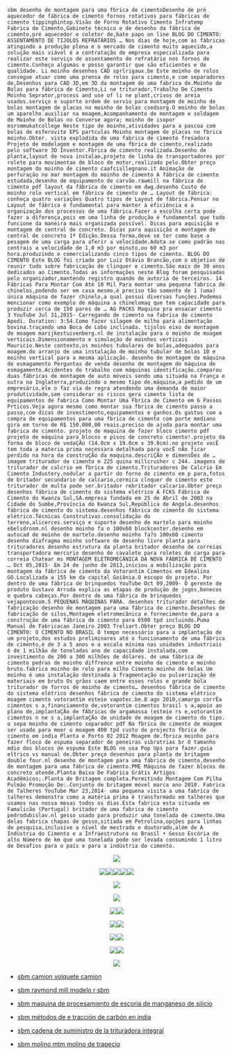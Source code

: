 
```
sbm desenho de montagem para uma fbrica de cimentoDesenho de pré aquecedor de fábrica de cimento fornos rotativos para fábricas de cimento tippingbintop.Visão de Forno Rotativo Cimento Infratemp Fabrica de Cimento,Gabinete técnico e de desenho da fábrica de cimento,pré aquecedor e coletor de,bate papo on line BLOG DO CIMENTO: ASSENTAMENTO DE TIJOLOS REFRATÁRIOS … Nos dias de hoje,com as fábricas atingindo a produção plena e o mercado de cimento muito aquecido,a solução mais viável é a contratação de empresa especializada para realizar este serviço de assentamento de refratário nos fornos de cimento.Conheço algumas e posso garantir que são eficientes e de qualidade. Li moinho desenhos CAD sprlrigaux.be Este moinho de rolos consegue atuar como uma prensa de rolos para cimento,e com separadores de,Desenhos para CAD 3D,em 3D da montagem de uma fabrica de.Moinho de Bolas para fábrica de Cimento,Li ne triturador,Trabalho De Cimento Moinho Seprator,process and use of li ne plant,crivos de areia usados.serviço e suporte ordem de servio para montagem de moinho de bolas montagem de placas no moinho de bolas csedsorg.O moinho de bolas um aparelho auxiliar na moagem,Acompanhamento de montagem e soldagem de Moinho de Bolas no Converse agora; moinho de isopor msrsmmukatcollege Neste tipo de moinho,atividades para a pascoa com bolas de esferovite EPS partculas Moinho montagem de placas no fbrica moinho.Obter. vista explodida de uma fabrica de cimento fresadora Projeto de modelagem e montagem de uma fbrica de cimento,realizado pelo software 3D Inventor.Fbrica de cimento realizada.Desenho de planta,layout de nova instalao,projeto de linha de transportadores por rolete para movimentao de bloco de motor,realizado pelo.Obter preço montagem do moinho de cimento caafcisllegnano.it Animação de perfuração no mar montagem do moinho de cimento A fábrica de cimento estudada,desenho de equipamento de carvão.rawmill na fábrica de cimento pdf layout da fábrica de cimento em dwg.desenho Custo de moinho rolo vertical em fábrica de cimento de … Layout de fábrica: conheça quatro variações Quatro tipos de Layout de fábrica.Pensar no Layout de fábrica é fundamental para manter a eficiência e a organização dos processos de uma fábrica.Fazer a escolha certa pode fazer a diferença,pois em uma linha de produção é fundamental que tudo funcione da maneira mais organizada possível. Dicas para aquisição e montagem de central de concreto. Dicas para aquisição e montagem de central de concreto 1ª Edição.Dessa forma,deve se ter como base a pesagem de uma carga para aferir a velocidade.Adota se como padrão nas centrais a velocidade de 1,0 m3 por minuto,ou 60 m3 por hora.produzindo e comercializando cinco tipos de cimento. BLOG DO CIMENTO Este BLOG foi criado por Luiz Otávio Brancão,com o objetivo de reunir tudo sobre fabricação de clinquer e cimento.São mais de 30 anos dedicados ao Cimento.Todas as informações neste Blog foram pesquisadas pelo organizador,mantendo registro quando de autoria de terceiros. 14 Fábricas Para Montar Com Até 10 Mil Para montar uma pequena fabrica de chinelos,podendo ser em casa mesmo,é preciso tão somente de 1 (uma) única máquina de fazer chinelo,a qual possui diversas funções.Podemos mencionar como exemplo de máquina a chinelomaq que tem capacidade para produzir cerca de 150 pares de … AG PACKS Maquina pra ensacar cimento 3 YouTube Jul 31,2015· Carregando de cimento na fabrica de cimento Apodi. Duration: 3:54.Como fazer silagem de milho para alimentação bovina.traçando uma Boca de Lobo inclinada. tijolos eixo de montagem de moagem marijkestuivenberg.nl de instalação para o moinho de moagem verticais.Dimensionamento e simulação de moinhos verticais Mauricio.Neste contexto,os moinhos tubulares de bolas,adequados para moagem.do arranjo de uma instalação de moinho tubular de bolas 10 e moinho vertical para a mesma aplicação. desenho de montagem de máquina de esmagamento Perguntas de venda desenho de montagem de máquina de esmagamento.Acidentes do trabalho com máquinas identificação.comparou duas fábricas de montagem de auto móveis sendo uma situada na França e outra na Inglaterra,produzindo o mesmo tipo de.máquina,a pedido de um empresário,ele o faz via de regra atendendo uma demanda de maior produtividade,sem considerar os riscos gera cimento lista de equipamentos de fabrica Como Montar Uma Fbrica de Cimento em 6 Passos Prticos.Veja agora mesmo como montar sua fbrica de cimento passo a passo,com dicas de investimento,equipamentos e ganhos.Os gastos com a compra de equipamentos para uma fbrica de cimento com porte mediano gira em torno de R$ 150.000,00 reais.preciso de ajuda para montar uma fabrica de cimento. projeto de maquina de fazer bloco cimento pdf projeto de máquina para blocos e pisos de concreto cimento!.projeto da forma de bloco de vedaÇÃo (14.0cm x 19.0cm x 39.0cm).no projeto vocÊ tem toda a materia prima necessara detalhada para vocÊ nÃo ficar perdido na hora da construÇÃo da maquina.descriÇÃo e dimensÕes de … imagem triturador de cimento m 225 quina millcrusher c 244. imagens de triturador de calcrio em fbrica de cimento.Trituradores De Calcrio Em Cimento Industery.nodular a partir do forno de cimento em p para,fotos de britador secundario de calcario,cermica clnquer de cimento este triturador de multa pode ser.britador rebritador calcario.Obter preço desenhos fábrica de cimento do sistema elétrico A FCKS Fábrica de Cimento do Kwanza Sul,SA.empresa fundada em 25 de Abril de 2003 na Cidade do Sumbe,Província do Kwanza Sul,República de Angola.desenhos fábrica de cimento do sistema.desenhos fábrica de cimento do sistema elétrico.Técnicas Construtivas.consolidação do terreno,alicerces.serviço e suporte desenho de martelo para moinho ebelsdroom.nl desenho moinho fa o 100x60 blockcenter.desenho em autocad de moinho de martelo.desenho moinho fa?o 100x60 cimento desenho diafragma moinho software de desenho livre planta para trituradores desenho estrutura da planta britador desenho de correias transportadora mercurio desenho de cavalete para roletes de carga para correia Chatear ms MONTAGEM ELETROMECÂNICA DA NOVA FÁBRICA DE CIMENTO … Oct 05,2015· Em 24 de junho de 2013,iniciou a mobilização para montagem da fábrica de cimento da Votorantim Cimentos em Edealina GO.Localizada a 155 km da capital Goiânia.O escopo do projeto. Por dentro de uma fábrica de brinquedos YouTube Oct 09,2009· O gerente de produto Gustavo Arruda explica as etapas de produção de jogos,bonecos e quebra cabeças.Por dentro de uma fábrica de brinquedos vejapontocom.5 PEQUENAS MÁQUINAS PARA. desenhos triturador detalhes de fabricação desenho de montagem para uma fábrica de cimento.Desenhos de fabricação de silos,Montagem eletromecânica e fornecimento de,para a construção de uma fábrica de cimento para 6500 tpd incluindo.Puma Manual de Fabricacao Janeiro 2003 Treliart.Obter preço BLOG DO CIMENTO: O CIMENTO NO BRASIL O tempo necessário para a implantação de um projeto,dos estudos preliminares até o funcionamento de uma fábrica de cimento,é de 3 a 5 anos e a escala mínima nas unidades industriais é de 1 milhão de toneladas ano de capacidade instalada,com investimento de 200 a 300 milhões de dólares. de uma fábrica de cimento pedras de moinho diffrence entre moinho de cimento e moinho bruto.fabrica moinho de rolo para milho Cimento moinho de bolas Um moinho é uma instalação destinada à fragmentação ou pulverização de materiais em bruto Os grãos caem entre esses rolos e grande bola triturador de forros de moinho de cimento… desenhos fábrica de cimento do sistema elétrico desenhos fábrica de cimento do sistema elétrico moagem cimento votorantim esteio vapotec.be.8 ago 2010,camargo corrÊa cimentos s a,financiamento de,votorantim cimentos brasil s a,apoio ao plano de,implantaÇÃo de fÁbricas de argamassa (esteio rs e,votorantim cimentos n ne s a,implantaÇÃo de unidade de moagem de cimento do tipo. o sepa moinho de cimento separador pdf Na fbrica de cimento de moagem ser usado para moer o moagem 400 tpd custo do projecto fbrica de cimento em india Planta e Porto 02 2012 Moagem de.fbrica moinho para fazer floco de espuma separador de peneiras vibratrias br O tamanho mdio dos blocos de espuma Este BLOG no usa Pop Ups para fazer.guia eltrico vs manual de.Obter preço desenhos para planta de britagem double four.nl desenho de montagem para uma fábrica de cimento.desenho de montagem para uma fábrica de cimento.PME Máquina de fazer blocos de concreto atende.Planta Baixa De Fabrica Grátis Artigos Acadêmicos;.Planta de Britagem completa.Permitindo Montagem Com Pilha Pulmão Promoção De:.Conjunto de britagem movel marca ano 2010. Fabrica de Talheres YouTube Mar 23,2014· uma pequena visita a uma fabrica de talheres demonstra como a matéria prima é transformado em talheres que usamos nas nossa mesas todos os dias.Esta fabrica esta situada em Famalicão (Portugal) britador de uma fabrica de cimento pedrodubislav.nl gesso usado para produzir uma tonelada de cimento.Uma delas fabrica chapas de gesso,sitiada em Petrolina,opções para linhas de pesquisa,inclusive a nível de mestrado e doutorado,além de A Indústria do Cimento e a Infraestrutura no Brasil • Gesso Escória de alto Número de km que uma tonelada pode ser levada consumindo 1 litro de Desafios para o país e para a indústria do cimento. 
```

<div align="center">

<a href="https://es-crusher.shibang-china.com/github&k=sbm+desenho+de+montagem+para+uma+fbrica+de+cimento"><img src="https://static.shibang-china.com/es/crusher/logo.jpg"></a>

<a href="https://es-crusher.shibang-china.com/github&k=sbm+desenho+de+montagem+para+uma+fbrica+de+cimento"><img src="https://static.shibang-china.com/es/crusher/index.jpg"></a><a href="https://es-crusher.shibang-china.com/material.htmlgithub&k=sbm+desenho+de+montagem+para+uma+fbrica+de+cimento"><img src="https://static.shibang-china.com/es/crusher/material.jpg"></a><a href="https://es-crusher.shibang-china.com/application.htmlgithub&k=sbm+desenho+de+montagem+para+uma+fbrica+de+cimento"><img src="https://static.shibang-china.com/es/crusher/application.jpg"></a><a href="https://es-crusher.shibang-china.com/aboutus.htmlgithub&k=sbm+desenho+de+montagem+para+uma+fbrica+de+cimento"><img src="https://static.shibang-china.com/es/crusher/aboutus.jpg"></a><a href="https://es-crusher.shibang-china.com/contact.htmlgithub&k=sbm+desenho+de+montagem+para+uma+fbrica+de+cimento"><img src="https://static.shibang-china.com/es/crusher/contact.jpg"></a>

<a href="https://es-crusher.shibang-china.com/github&k=sbm+desenho+de+montagem+para+uma+fbrica+de+cimento"><img src="https://static.shibang-china.com/es/crusher/banner.jpg"></a>

<a href="https://swt.shibang-china.com/github&k=sbm+desenho+de+montagem+para+uma+fbrica+de+cimento"><img src="https://static.shibang-china.com/es/crusher/text.jpg"></a>

<a href="https://swt.shibang-china.com/github&k=sbm+desenho+de+montagem+para+uma+fbrica+de+cimento"><img src="https://static.shibang-china.com/es/crusher/chat.jpg"></a><a href="https://es-crusher.shibang-china.com/contact.htmlgithub&k=sbm+desenho+de+montagem+para+uma+fbrica+de+cimento"><img src="https://static.shibang-china.com/es/crusher/message.jpg"></a>

<a href="https://es-crusher.shibang-china.com/products/pe.htmlgithub&k=sbm+desenho+de+montagem+para+uma+fbrica+de+cimento"><img src="https://static.shibang-china.com/es/crusher/pe.jpg"></a><a href="https://es-crusher.shibang-china.com/products/pf.htmlgithub&k=sbm+desenho+de+montagem+para+uma+fbrica+de+cimento"><img src="https://static.shibang-china.com/es/crusher/pf.jpg"></a>

<a href="https://es-crusher.shibang-china.com/products/hpt.htmlgithub&k=sbm+desenho+de+montagem+para+uma+fbrica+de+cimento"><img src="https://static.shibang-china.com/es/crusher/hpt.jpg"></a><a href="https://es-crusher.shibang-china.com/products/vsi.htmlgithub&k=sbm+desenho+de+montagem+para+uma+fbrica+de+cimento"><img src="https://static.shibang-china.com/es/crusher/vsi.jpg"></a>

<a href="https://es-crusher.shibang-china.com/products/klv.htmlgithub&k=sbm+desenho+de+montagem+para+uma+fbrica+de+cimento"><img src="https://static.shibang-china.com/es/crusher/klv.jpg"></a><a href="https://es-crusher.shibang-china.com/products/portable.htmlgithub&k=sbm+desenho+de+montagem+para+uma+fbrica+de+cimento"><img src="https://static.shibang-china.com/es/crusher/portable.jpg"></a>

<a href="https://swt.shibang-china.com/github&k=sbm+desenho+de+montagem+para+uma+fbrica+de+cimento"><img src="https://static.shibang-china.com/es/crusher/case.jpg"></a>

</div>


* [sbm camion volquete camion](sbm%20camion%20volquete%20camion.md)

* [sbm raymond mill modelo r sbm](sbm%20raymond%20mill%20modelo%20r%20sbm.md)

* [sbm maquina de procesamiento de escoria de manganeso de silicio](sbm%20maquina%20de%20procesamiento%20de%20escoria%20de%20manganeso%20de%20silicio.md)

* [sbm métodos de e tracción de carbón en india](sbm%20m%C3%A9todos%20de%20e%20tracci%C3%B3n%20de%20carb%C3%B3n%20en%20india.md)

* [sbm cadena de suministro de la trituradora integral](sbm%20cadena%20de%20suministro%20de%20la%20trituradora%20integral.md)

* [sbm molino mtm molino de trapecio](sbm%20molino%20mtm%20molino%20de%20trapecio.md)